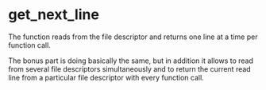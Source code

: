 # get_next_line
The function reads from the file descriptor and returns one line at a time per function call. 

The bonus part is doing basically the same, but in addition it allows to read from several file descriptors simultaneously and to return the current read line from a particular file descriptor with every function call.
